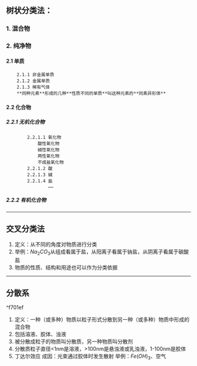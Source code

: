## 树状分类法：
### 1. 混合物

### 2. 纯净物
#### 	2.1 单质
		2.1.1 非金属单质
		2.1.2 金属单质
		2.1.3 稀有气体
		**同种元素**形成的几种**性质不同的单质**叫这种元素的**同素异形体**
#### 	2.2 化合物
##### 		2.2.1 *无机化合物*
			2.2.1.1 氧化物
				酸性氧化物
				碱性氧化物
				两性氧化物
				不成盐氧化物
			2.2.1.2 酸
			2.2.1.3 碱
			2.2.1.4 盐
					……
#####    	2.2.2 *有机化合物*
---
## 交叉分类法
1. 定义：从不同的角度对物质进行分类
2. 举例：$Na_2CO_3$从组成看属于盐，从阳离子看属于钠盐，从阴离子看属于碳酸盐
3. 物质的性质、结构和用途也可以作为分类依据
---
## 分散系

^f701ef

1. 定义：一种（或多种）物质以粒子形式分散到另一种（或多种）物质中形成的混合物
2. 包括溶液、胶体、浊液
3. 被分散成粒子的物质叫分散质，另一种物质叫分散剂
4. 分散质粒子直径<1nm是溶液，>100nm是悬浊液或乳浊液，1-100nm是胶体
5. 丁达尔效应
	成因：光束通过胶体时发生散射
	举例：$Fe(OH)_3$、空气